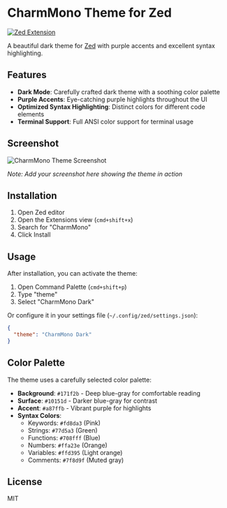 # CharmMono Theme for Zed

[![Zed Extension](https://img.shields.io/badge/-Zed_Extension-blue?style=flat&logo=zedindustries&logoColor=%23FFFFFF&logoSize=auto&labelColor=%23111111&color=%23084CCF)](https://zed.dev/extensions/charm-mono)

A beautiful dark theme for [Zed](https://zed.dev) with purple accents and excellent syntax highlighting.

## Features

- **Dark Mode**: Carefully crafted dark theme with a soothing color palette
- **Purple Accents**: Eye-catching purple highlights throughout the UI
- **Optimized Syntax Highlighting**: Distinct colors for different code elements
- **Terminal Support**: Full ANSI color support for terminal usage

## Screenshot

![CharmMono Theme Screenshot](screenshot.png)

*Note: Add your screenshot here showing the theme in action*

## Installation

1. Open Zed editor
2. Open the Extensions view (`cmd+shift+x`)
3. Search for "CharmMono"
4. Click Install

## Usage

After installation, you can activate the theme:

1. Open Command Palette (`cmd+shift+p`)
2. Type "theme"
3. Select "CharmMono Dark"

Or configure it in your settings file (`~/.config/zed/settings.json`):

```json
{
  "theme": "CharmMono Dark"
}
```

## Color Palette

The theme uses a carefully selected color palette:

- **Background**: `#171f2b` - Deep blue-gray for comfortable reading
- **Surface**: `#10151d` - Darker blue-gray for contrast
- **Accent**: `#a87ffb` - Vibrant purple for highlights
- **Syntax Colors**:
  - Keywords: `#fd8da3` (Pink)
  - Strings: `#77d5a3` (Green)
  - Functions: `#708fff` (Blue)
  - Numbers: `#ffa23e` (Orange)
  - Variables: `#ffd395` (Light orange)
  - Comments: `#7f8d9f` (Muted gray)

## License

MIT
